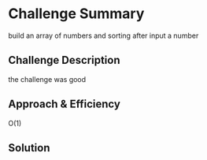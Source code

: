 # Challenge Summary
<!-- Short summary or background information -->
build an array of numbers and sorting after input a number 
## Challenge Description
<!-- Description of the challenge -->
the challenge was good 
## Approach & Efficiency
<!-- What approach did you take? Why? What is the Big O space/time for this approach? -->
O(1)
## Solution
<!-- Embedded whiteboard image -->

